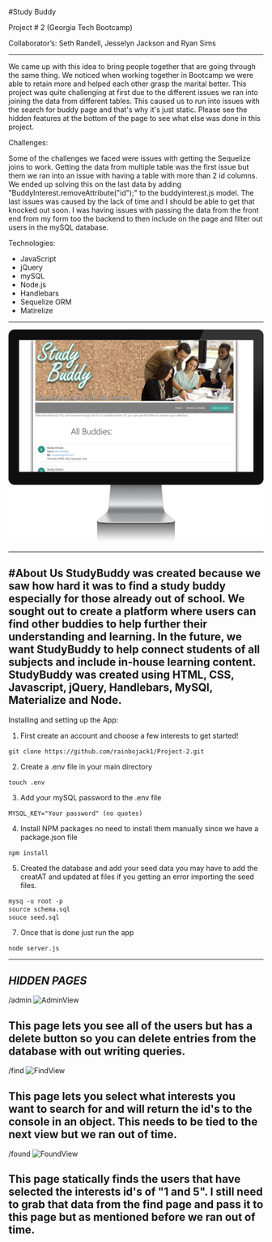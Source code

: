 #Study Buddy

Project # 2 (Georgia Tech Bootcamp)

Collaborator’s: Seth Randell, Jesselyn Jackson  and Ryan Sims

---
We came up with this idea to bring people together that are going through the same thing.  We noticed when working together in Bootcamp we were able to retain more and helped each other grasp the marital better.  This project was quite challenging at first due to the different issues we ran into joining the data from different tables.  This caused us to run into issues with the search for buddy page and that's why it's just static.  Please see the hidden features at the bottom of the page to see what else was done in this project.

Challenges:

Some of the challenges we faced were issues with getting the Sequelize joins to work.  Getting the data from multiple table was the first issue but them we ran into an issue with having a table with more than 2 id columns.  We ended up solving this on the last data by adding "BuddyInterest.removeAttribute("id");" to the buddyinterest.js model.  The last issues was caused by the lack of time and I should be able to get that knocked out soon.  I was having issues with passing the data from the front end from my form too the backend to then include on the page and filter out users in the mySQL database.  

Technologies:
* JavaScript
* jQuery
* mySQL
* Node.js
* Handlebars
* Sequelize ORM
* Matirelize
---
![Project2](https://github.com/doingway2much/Bootstrap-Portfolio/blob/master/assets/img/SB.jpg?raw=true)

---

#About Us
StudyBuddy was created because we saw how hard it was to find a study buddy especially for those already out of school.
We sought out to create a platform where users can find other buddies to help further their understanding and learning.
In the future, we want StudyBuddy to help connect students of all subjects and include in-house learning content.
StudyBuddy was created using HTML, CSS, Javascript, jQuery, Handlebars, MySQl, Materialize and Node.
---

Installing and setting up the App:

1) First create an account and choose a few interests to get started!

``` 
git clone https://github.com/rainbojack1/Project-2.git
```

2) Create a .env file in your main directory

```
touch .env
```

3) Add your mySQL password to the .env file

```
MYSQL_KEY="Your password" (no quotes)
```

4) Install NPM packages no need to install them manually since we have a package.json file

```
npm install
```

5) Created the database and add your seed data you may have to add the creatAT and updated at files if you getting an error importing the seed files.

```
mysq -u root -p
source schema.sql
souce seed.sql
```
7) Once that is done just run the app
```
node server.js
```
---

*****HIDDEN PAGES*****
---
/admin
![AdminView](https://github.com/doingway2much/Study-Buddy/blob/master/public/img/admin.jpg?raw=true)

This page lets you see all of the users but has a delete button so you can delete entries from the database with out writing queries.
---
/find
![FindView](https://github.com/doingway2much/Study-Buddy/blob/master/public/img/find.jpg?raw=true)

This page lets you select what interests you want to search for and will return the id's to the console in an object.  This needs to be tied to the next view but we ran out of time.
---
/found
![FoundView](https://github.com/doingway2much/Study-Buddy/blob/master/public/img/found.jpg?raw=true)

This page statically finds the users that have selected the interests id's of "1 and 5".   I still need to grab that data from the find page and pass it to this page but as mentioned before we ran out of time.
---
